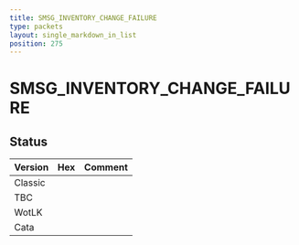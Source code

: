 ```yaml
---
title: SMSG_INVENTORY_CHANGE_FAILURE
type: packets
layout: single_markdown_in_list
position: 275
---
```


# SMSG_INVENTORY_CHANGE_FAILURE

## Status

Version | Hex | Comment
---------- | ---------- | ---------- 
Classic |  |  
TBC |  |  
WotLK |  |  
Cata |  |  
